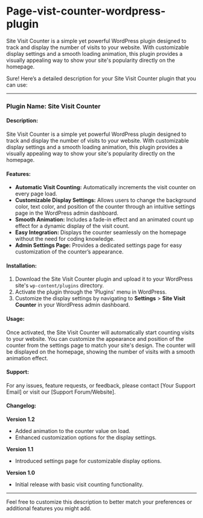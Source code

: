 # Page-vist-counter-wordpress-plugin
Site Visit Counter is a simple yet powerful WordPress plugin designed to track and display the number of visits to your website. With customizable display settings and a smooth loading animation, this plugin provides a visually appealing way to show your site's popularity directly on the homepage.

Sure! Here’s a detailed description for your Site Visit Counter plugin that you can use:

---

### Plugin Name: Site Visit Counter

#### Description:
Site Visit Counter is a simple yet powerful WordPress plugin designed to track and display the number of visits to your website. With customizable display settings and a smooth loading animation, this plugin provides a visually appealing way to show your site's popularity directly on the homepage.

#### Features:
- **Automatic Visit Counting:** Automatically increments the visit counter on every page load.
- **Customizable Display Settings:** Allows users to change the background color, text color, and position of the counter through an intuitive settings page in the WordPress admin dashboard.
- **Smooth Animation:** Includes a fade-in effect and an animated count up effect for a dynamic display of the visit count.
- **Easy Integration:** Displays the counter seamlessly on the homepage without the need for coding knowledge.
- **Admin Settings Page:** Provides a dedicated settings page for easy customization of the counter’s appearance.

#### Installation:
1. Download the Site Visit Counter plugin and upload it to your WordPress site's `wp-content/plugins` directory.
2. Activate the plugin through the 'Plugins' menu in WordPress.
3. Customize the display settings by navigating to **Settings** > **Site Visit Counter** in your WordPress admin dashboard.

#### Usage:
Once activated, the Site Visit Counter will automatically start counting visits to your website. You can customize the appearance and position of the counter from the settings page to match your site's design. The counter will be displayed on the homepage, showing the number of visits with a smooth animation effect.

#### Support:
For any issues, feature requests, or feedback, please contact [Your Support Email] or visit our [Support Forum/Website].

#### Changelog:
**Version 1.2**
- Added animation to the counter value on load.
- Enhanced customization options for the display settings.

**Version 1.1**
- Introduced settings page for customizable display options.

**Version 1.0**
- Initial release with basic visit counting functionality.

---

Feel free to customize this description to better match your preferences or additional features you might add.
